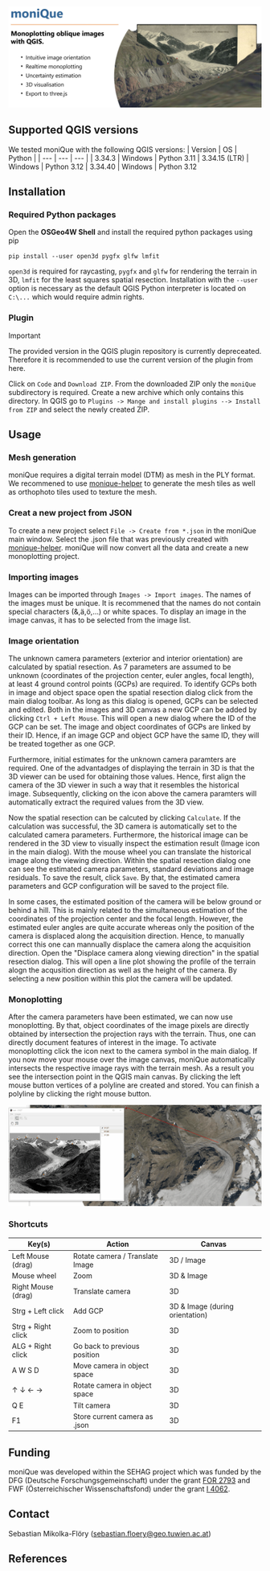 ![moniQue - Header](./moniQue/doc/monique_header_hr.jpg)

## Supported QGIS versions
We tested moniQue with the following QGIS versions:
| Version  | OS | Python |
| --- | --- | --- |
| 3.34.3 | Windows | Python 3.11
| 3.34.15 (LTR) | Windows | Python 3.12
| 3.34.40 | Windows | Python 3.12

## Installation
### Required Python packages
Open the **OSGeo4W Shell** and install the required python packages using pip  

    pip install --user open3d pygfx glfw lmfit

`open3d` is required for raycasting, `pygfx` and `glfw` for rendering the terrain in 3D, `lmfit` for the least squares spatial resection. Installation with the `--user` option is necessary as the default QGIS Python interpreter is located on ```C:\...``` which would require admin rights.  

### Plugin
<!-- After installing the additional Python packages, **moniQue** can be installed like any other QGIS plugin from `Plugins -> Manage plugins`. After the succesful installation you should see the logo in the QGIS main toolbar and a new entry in the `Plugin` menu is available. -->
> [!IMPORTANT]
> The provided version in the QGIS plugin repository is currently depreceated.
> Therefore it is recommended to use the current version of the plugin from 
> here. 

Click on ``Code`` and ``Download ZIP``. From the downloaded ZIP only the ``moniQue`` subdirectory is required. Create a new archive which only contains this directory. In QGIS go to `Plugins -> Mange and install plugins --> Install from ZIP` and select the newly created ZIP. 

## Usage
### Mesh generation
moniQue requires a digital terrain model (DTM) as mesh in the PLY format. We recommened to use [monique-helper](https://github.com/smfloery/moniQue-helper) to generate the mesh tiles as well as orthophoto tiles used to texture the mesh.

### Creat a new project from JSON
To create a new project select `File -> Create from *.json` in the moniQue main window. Select the .json file that was previously created with [monique-helper](https://github.com/smfloery/moniQue-helper). moniQue will now convert all the data and create a new monoplotting project. 

### Importing images
Images can be imported through `Images -> Import images`. The names of the images must be unique. It is recommened that the names do not contain special characters (&,ä,ö,...) or white spaces. To display an image in the image canvas, it has to be selected from the image list.

### Image orientation
The unknown camera parameters (exterior and interior orientation) are calculated by spatial resection. As 7 parameters are assumed to be unknown (coordinates of the projection center, euler angles, focal length), at least 4 ground control points (GCPs) are required. To identify GCPs both in image and object space open the spatial resection dialog click from the main dialog toolbar. As long as this dialog is opened, GCPs can be selected and edited. Both in the images and 3D canvas a new GCP can be added by clicking `Ctrl + Left Mouse`. This will open a new dialog where the ID of the GCP can be set. The image and object coordinates of GCPs are linked by their ID. Hence, if an image GCP and object GCP have the same ID, they will be treated together as one GCP. 

Furthermore, initial estimates for the unknown camera paramters are required. One of the advantadges of displaying the terrain in 3D is that the 3D viewer can be used for obtaining those values. Hence, first align the camera of the 3D viewer in such a way that it resembles the historical image. Subsequently, clicking on the icon above the camera paramters will automatically extract the required values from the 3D view. 

Now the spatial resection can be calcuted by clicking `Calculate`. If the calculation was successful, the 3D camera is automatically set to the calculated camera parameters. Furthermore, the historical image can be rendered in the 3D view to visually inspect the estimation result (Image icon in the main dialog). With the mouse wheel you can translate the historical image along the viewing direction. Within the spatial resection dialog one can see the estimated camera parameters, standard deviations and image residuals. To save the result, click `Save`. By that, the estimated camera parameters and GCP configuration will be saved to the project file.

In some cases, the estimated position of the camera will be below ground or behind a hill. This is mainly related to the simultaneous estimation of the coordinates of the projection center and the focal length. However, the estimated euler angles are quite accurate whereas only the position of the camera is displaced along the acquisition direction. Hence, to manually correct this one can mannually displace the camera along the acquisition direction. Open the "Displace camera along viewing direction" in the spatial resection dialog. This will open a line plot showing the profile of the terrain alogn the acqusition direction as well as the height of the camera. By selecting a new position within this plot the camera will be updated. 

### Monoplotting
After the camera parameters have been estimated, we can now use monoplotting. By that, object coordinates of the image pixels are directly obtained by intersection the projection rays with the terrain. Thus, one can directly document features of interest in the image. To activate monoplotting click the icon next to the camera symbol in the main dialog. If you now move your mouse over the image canvas, moniQue automatically intersects the respective image rays with the terrain mesh. As a result you see the intersection point in the QGIS main canvas. By clicking the left mouse button vertices of a polyline are created and stored. You can finish a polyline by clicking the right mouse button.

![moniQue - Main dialog](./moniQue/doc/monoplot.gif)

### Shortcuts
| Key(s)  | Action | Canvas
| --- | --- | --- |
| Left Mouse (drag) | Rotate camera / Translate Image | 3D / Image
| Mouse wheel | Zoom | 3D & Image
| Right Mouse (drag) | Translate camera | 3D
| Strg + Left click | Add GCP | 3D & Image (during orientation)
| Strg + Right click | Zoom to position | 3D
| ALG + Right click  | Go back to previous position | 3D
| A W S D | Move camera in object space | 3D
| &uarr;  &darr;  &larr;  &rarr; | Rotate camera in object space | 3D
| Q E | Tilt camera | 3D
| F1 | Store current camera as .json | 3D

## Funding
moniQue was developed within the SEHAG project which was funded by the DFG (Deutsche Forschungsgemeinschaft) under the grant [FOR 2793](https://gepris.dfg.de/gepris/projekt/394200609) and FWF (Österreichischer Wissenschaftsfond) under the grant [I 4062](https://www.fwf.ac.at/forschungsradar/10.55776/I4062). 

## Contact
Sebastian Mikolka-Flöry (sebastian.floery@geo.tuwien.ac.at)

## References
